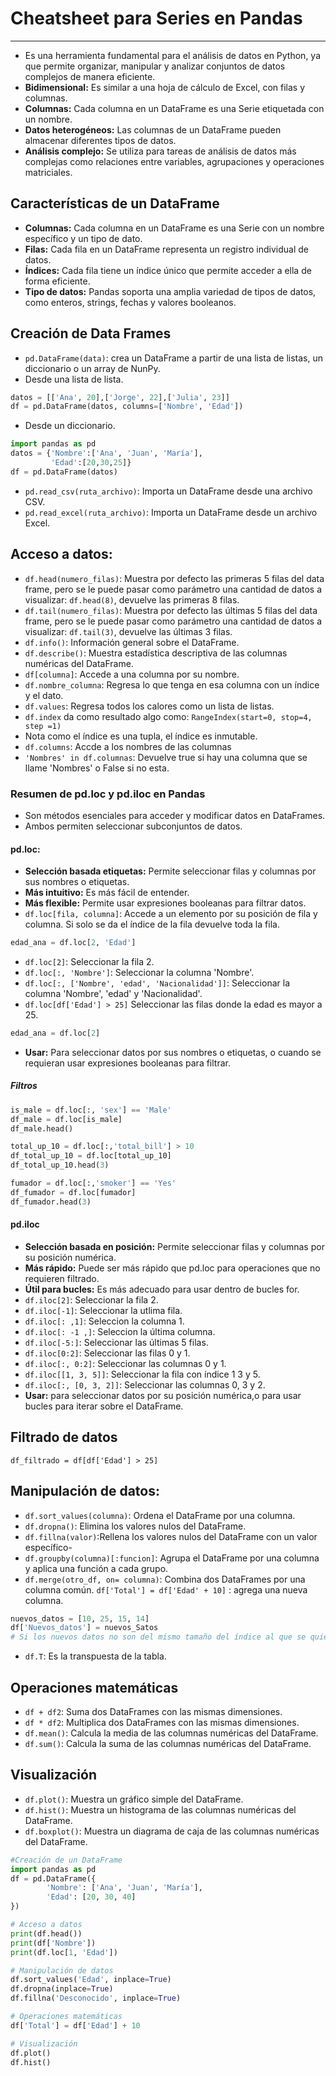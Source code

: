 # Cheatsheet para Series en Pandas
---
- Es una herramienta fundamental para el análisis de datos en Python, ya que permite organizar, manipular y analizar conjuntos de datos complejos de manera eficiente.
- **Bidimensional:** Es similar a una hoja de cálculo de Excel, con filas y columnas.
- **Columnas:** Cada columna en un DataFrame es una Serie etiquetada con un nombre.
- **Datos heterogéneos:** Las columnas de un DataFrame pueden almacenar diferentes tipos de datos.
- **Análisis complejo:** Se utiliza para tareas de análisis de datos más complejas como relaciones entre variables, agrupaciones y operaciones matriciales.
## Características de un DataFrame
- **Columnas:** Cada columna en un DataFrame es una Serie con un nombre específico y un tipo de dato.
- **Filas:** Cada fila en un DataFrame representa un registro individual de datos.
- **Índices:** Cada fila tiene un índice único que permite acceder a ella de forma eficiente.
- **Tipo de datos:** Pandas soporta una amplia variedad de tipos de datos, como enteros, strings, fechas y valores booleanos.
## Creación de Data Frames
- `pd.DataFrame(data)`: crea un DataFrame a partir de una lista de listas, un diccionario o un array de NunPy.
- Desde una lista de lista. 
```python
datos = [['Ana', 20],['Jorge', 22],['Julia', 23]]
df = pd.DataFrame(datos, columns=['Nombre', 'Edad'])
```     
- Desde un diccionario.
```python
import pandas as pd
datos = {'Nombre':['Ana', 'Juan', 'María'],
         'Edad':[20,30,25]}
df = pd.DataFrame(datos)
``` 
- `pd.read_csv(ruta_archivo)`: Importa un DataFrame desde una archivo CSV.
- `pd.read_excel(ruta_archivo)`: Importa un DataFrame desde un archivo Excel.
## Acceso a datos:
- `df.head(numero_filas)`: Muestra por defecto las primeras 5 filas del data frame, pero se le puede pasar como parámetro una cantidad de datos a visualizar: `df.head(8)`, devuelve las primeras 8 filas.
- `df.tail(numero_filas)`: Muestra por defecto las últimas 5 filas del data frame, pero se le puede pasar como parámetro una cantidad de datos a visualizar: `df.tail(3)`, devuelve las últimas 3 filas.
- `df.info()`: Información general sobre el DataFrame.
- `df.describe()`: Muestra estadística descriptiva de las columnas numéricas del DataFrame.
- `df[columna]`: Accede a una columna por su nombre.
- `df.nombre_columna`: Regresa lo que tenga en esa columna con un índice y el dato. 
- `df.values`: Regresa todos los calores como un lista de listas.
- `df.index` da como resultado algo como: `RangeIndex(start=0, stop=4, step =1)`
- Nota como el índice es una tupla, el índice es inmutable.
- `df.columns`: Accde a los nombres de las columnas
- `'Nombres' in df.columnas`: Devuelve true si hay una columna que se llame 'Nombres' o False si no esta.
### Resumen de pd.loc y pd.iloc en Pandas
- Son métodos esenciales para acceder y modificar datos en DataFrames. 
- Ambos permiten seleccionar subconjuntos de datos.
#### **pd.loc:**
- **Selección basada etiquetas:** Permite seleccionar filas y columnas por sus nombres o etiquetas.
- **Más intuitivo:** Es más fácil de entender.
- **Más flexible:** Permite usar expresiones booleanas para filtrar datos.
- `df.loc[fila, columna]`: Accede a un elemento por su posición de fila y columna. Si solo se da el índice de la fila devuelve toda la fila.
```python
edad_ana = df.loc[2, 'Edad']
```
- `df.loc[2]`: Seleccionar la fila 2.
- `df.loc[:, 'Nombre']`: Seleccionar la columna 'Nombre'.
- `df.loc[:, ['Nombre', 'edad', 'Nacionalidad']]`: Seleccionar la columna 'Nombre', 'edad' y 'Nacionalidad'.
- `df.loc[df['Edad'] > 25]` Seleccionar las filas donde la edad es mayor a 25.
```python
edad_ana = df.loc[2]
```
- **Usar:** Para seleccionar datos por sus nombres o etiquetas, o cuando se requieran usar expresiones booleanas para filtrar.
##### Filtros
```python
is_male = df.loc[:, 'sex'] == 'Male'
df_male = df.loc[is_male]
df_male.head()
```
```python
total_up_10 = df.loc[:,'total_bill'] > 10
df_total_up_10 = df.loc[total_up_10]
df_total_up_10.head(3)
```
```python
fumador = df.loc[:,'smoker'] == 'Yes'
df_fumador = df.loc[fumador]
df_fumador.head(3)
```
#### **pd.iloc**
- **Selección basada en posición:** Permite seleccionar filas y columnas por su posición numérica.
- **Más rápido:** Puede ser más rápido que pd.loc para operaciones que no requieren filtrado.
- **Útil para bucles:** Es más adecuado para usar dentro de bucles for.
- `df.iloc[2]`: Seleccionar la fila 2.
- `df.iloc[-1]`: Seleccionar la utlima fila.
- `df.iloc[: ,1]`: Seleccion la columna 1.
- `df.iloc[: -1 ,]`: Seleccion la última columna.
- `df.iloc[-5:]`: Seleccionar las últimas 5 filas.
- `df.iloc[0:2]`: Seleccionar las filas 0 y 1.
- `df.iloc[:, 0:2]`: Seleccionar las columnas 0 y 1.
- `df.iloc[[1, 3, 5]]`: Seleccionar la fila con índice 1 3 y 5.
- `df.iloc[:, [0, 3, 2]]`: Seleccionar las columnas 0, 3 y 2.
- **Usar:** para seleccionar datos por su posición numérica,o para usar bucles para iterar sobre el DataFrame.

## Filtrado de datos
`df_filtrado = df[df['Edad'] > 25]`
## Manipulación de datos:
- `df.sort_values(columna)`: Ordena el DataFrame por una columna.
- `df.dropna()`: Elimina los valores nulos del DataFrame.
- `df.fillna(valor)`:Rellena los valores nulos del DataFrame con un valor específico-
- `df.groupby(columna)[:funcion]`: Agrupa el DataFrame por una columna y aplica una función a cada grupo.
- `df.merge(otro_df, on= columna)`: Combina dos DataFrames por una columna común.
`df['Total'] = df['Edad' + 10]` : agrega una nueva columna.
```python
nuevos_datos = [10, 25, 15, 14]
df['Nuevos_datos'] = nuevos_Satos
# Si los nuevos datos no son del mismo tamaño del índice al que se quieren agregar va a marcar error 
```
- `df.T`: Es la transpuesta de la tabla. 
## Operaciones matemáticas
- `df + df2`: Suma dos DataFrames con las mismas dimensiones.
- `df * df2`: Multiplica dos DataFrames con las mismas dimensiones.
- `df.mean()`: Calcula la media de las columnas numéricas del DataFrame.
- `df.sum()`: Calcula la suma de las columnas numéricas del DataFrame.
## Visualización
- `df.plot()`: Muestra un gráfico simple del DataFrame.
- `df.hist()`: Muestra un histograma de las columnas numéricas del DataFrame.
- `df.boxplot()`: Muestra un diagrama de caja de las columnas numéricas del DataFrame.
```python
#Creación de un DataFrame
import pandas as pd
df = pd.DataFrame({
        'Nombre': ['Ana', 'Juan', 'María'],
        'Edad': [20, 30, 40]
})

# Acceso a datos
print(df.head())
print(df['Nombre'])
print(df.loc[1, 'Edad'])

# Manipulación de datos
df.sort_values('Edad', inplace=True)
df.dropna(inplace=True)
df.fillna('Desconocido', inplace=True)

# Operaciones matemáticas
df['Total'] = df['Edad'] + 10

# Visualización
df.plot()
df.hist()

```